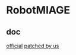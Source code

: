 # RobotMIAGE

## doc

[official](http://www.arduino.cc/en/Reference/RobotLibrary)
[patched by us](https://github.com/InfoLabO/RobotMIAGE/wiki/Documentation)

